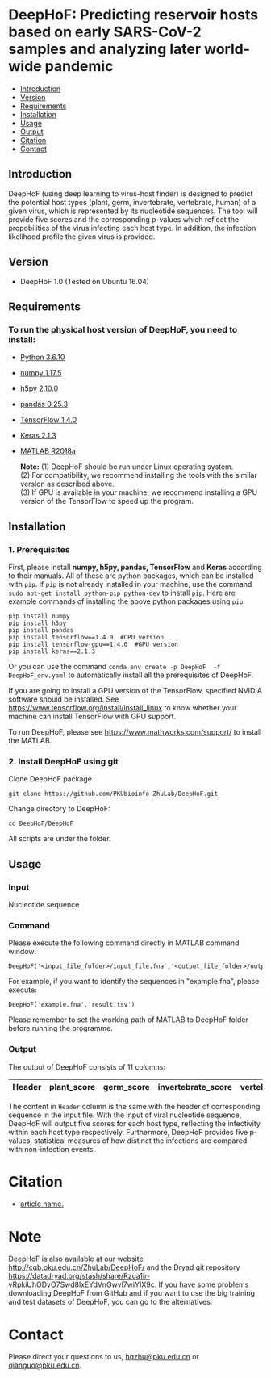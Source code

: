 # DeepHoF: Predicting reservoir hosts based on early SARS-CoV-2 samples and analyzing later world-wide pandemic

* [Introduction](#introduction)
* [Version](#version)
* [Requirements](#requirements)
* [Installation](#installation)
* [Usage](#usage)
* [Output](#output)
* [Citation](#citation)
* [Contact](#contact)
    

## Introduction

DeepHoF (using deep learning to virus-host finder) is designed to predict the potential host types (plant, germ, invertebrate, vertebrate, human) of a given virus, which is represented by its nucleotide sequences. The tool will provide five scores and the corresponding p-values which reflect the propobilities of the virus infecting each host type. In addition, the infection likelihood profile the given virus is provided.

## Version
+ DeepHoF 1.0 (Tested on Ubuntu 16.04)

## Requirements
### To run the physical host version of DeepHoF, you need to install:
+ [Python 3.6.10](https://www.python.org/)
+ [numpy 1.17.5](http://www.numpy.org/)
+ [h5py 2.10.0](http://www.h5py.org/)
+ [pandas 0.25.3](https://pandas.pydata.org/)
+ [TensorFlow 1.4.0](https://www.tensorflow.org/)
+ [Keras 2.1.3](https://keras.io/)
+ [MATLAB R2018a](https://www.mathworks.com/products/matlab.html)

  **Note:**
(1) DeepHoF should be run under Linux operating system.  
(2) For compatibility, we recommend installing the tools with the similar version as described above.  
(3) If GPU is available in your machine, we recommend installing a GPU version of the TensorFlow to speed up the program.  


## Installation

### 1. Prerequisites
  
  First, please install **numpy, h5py, pandas, TensorFlow** and **Keras** according to their manuals. All of these are python packages, which can be installed with ``pip``. If ``pip`` is not already installed in your machine, use the command ``sudo apt-get install python-pip python-dev`` to install ``pip``. Here are example commands of installing the above python packages using ``pip``.
    
    pip install numpy
    pip install h5py
    pip install pandas
    pip install tensorflow==1.4.0  #CPU version
    pip install tensorflow-gpu==1.4.0  #GPU version
    pip install keras==2.1.3

  Or you can use the command ``conda env create -p DeepHoF  -f DeepHoF_env.yaml`` to automatically install all the prerequisites of DeepHoF.
    
  If you are going to install a GPU version of the TensorFlow, specified NVIDIA software should be installed. See https://www.tensorflow.org/install/install_linux to know whether your machine can install TensorFlow with GPU support.  

    
  To run DeepHoF, please  see https://www.mathworks.com/support/ to install the MATLAB.  
  
### 2. Install DeepHoF using git
  
  Clone DeepHoF package
  
    git clone https://github.com/PKUbioinfo-ZhuLab/DeepHoF.git
    
  Change directory to DeepHoF:
  
    cd DeepHoF/DeepHoF
    
  All scripts are under the folder.
  

## Usage

### Input

  Nucleotide sequence
  
### Command

  Please execute the following command directly in MATLAB command window:
  
    DeepHoF('<input_file_folder>/input_file.fna','<output_file_folder>/output_file.tsv')
    
  For example, if you want to identify the sequences in "example.fna", please execute:
  
    DeepHoF('example.fna','result.tsv')
    
  Please remember to set the working path of MATLAB to DeepHoF folder before running the programme.
  
### Output

The output of DeepHoF consists of 11 columns:

Header | plant_score | germ_score | invertebrate_score | vertebrate_score | human_score | plant_pvalue | germ_pvalue | invertebrate_pvalue | vertebrate_pvalue | human_pvalue |
------ | ----------- | ---------- | ------------------ | ---------------- | ----------- | ------------ | ----------- | ------------------- | ----------------- | ------------ |

The content in `Header` column is the same with the header of corresponding sequence in the input file. With the input of viral nucleotide sequence, DeepHoF will output five scores for each host type, reflecting the infectivity within each host type respectively. Furthermore, DeepHoF provides five p-values, statistical measures of how distinct the infections are compared with non-infection events.



# Citation
+ [article name.](link)


# Note
DeepHoF is also available at our website http://cqb.pku.edu.cn/ZhuLab/DeepHoF/ and the Dryad git repository https://datadryad.org/stash/share/Rzua1ir-vRpkiUhODvO7Swd8lxEYdVnGwvl7wiYIX9c. If you have some problems downloading DeepHoF from GitHub and if you want to use the big training and test datasets of DeepHoF, you can go to the alternatives. 


# Contact
Please direct your questions to us, hqzhu@pku.edu.cn or qianguo@pku.edu.cn.


